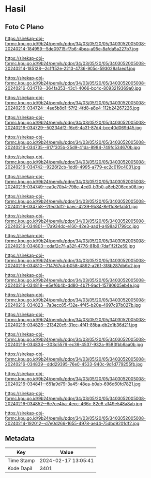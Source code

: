 # Hasil

## Foto C Plano

https://sirekap-obj-formc.kpu.go.id/9b24/pemilu/pdpr/34/03/05/20/05/3403052005008-20240214-184959--5de09715-f7b6-4bea-a95e-8afda5a227b7.jpg

https://sirekap-obj-formc.kpu.go.id/9b24/pemilu/pdpr/34/03/05/20/05/3403052005008-20240214-185128--2c1ff52e-2213-4736-905c-593028a1aedf.jpg

https://sirekap-obj-formc.kpu.go.id/9b24/pemilu/pdpr/34/03/05/20/05/3403052005008-20240216-034718--364fa353-43c1-4066-bc4c-8093219369a0.jpg

https://sirekap-obj-formc.kpu.go.id/9b24/pemilu/pdpr/34/03/05/20/05/3403052005008-20240216-034724--4ae5b8d1-57f2-4fd8-a8e4-112b24267226.jpg

https://sirekap-obj-formc.kpu.go.id/9b24/pemilu/pdpr/34/03/05/20/05/3403052005008-20240216-034729--50234df2-f6c6-4a31-87d4-bce40d069d45.jpg

https://sirekap-obj-formc.kpu.go.id/9b24/pemilu/pdpr/34/03/05/20/05/3403052005008-20240216-034735--617f305b-25d9-41da-8984-749fc534670b.jpg

https://sirekap-obj-formc.kpu.go.id/9b24/pemilu/pdpr/34/03/05/20/05/3403052005008-20240216-034742--9226f2cb-1dd9-4995-a779-ec2c019c4031.jpg

https://sirekap-obj-formc.kpu.go.id/9b24/pemilu/pdpr/34/03/05/20/05/3403052005008-20240216-034749--ca0e70b4-798e-4cd0-b3b0-a8eb206cdb08.jpg

https://sirekap-obj-formc.kpu.go.id/9b24/pemilu/pdpr/34/03/05/20/05/3403052005008-20240216-034758--2fec0df2-baec-4239-9b84-8e11c8e1a551.jpg

https://sirekap-obj-formc.kpu.go.id/9b24/pemilu/pdpr/34/03/05/20/05/3403052005008-20240216-034801--17a934dc-e160-42e3-aad1-a498a21799cc.jpg

https://sirekap-obj-formc.kpu.go.id/9b24/pemilu/pdpr/34/03/05/20/05/3403052005008-20240216-034803--cdaf2c7f-a32f-4776-81b9-7daf1f2f2e59.jpg

https://sirekap-obj-formc.kpu.go.id/9b24/pemilu/pdpr/34/03/05/20/05/3403052005008-20240216-034810--714767c4-b058-4892-a261-3f8b287db6c2.jpg

https://sirekap-obj-formc.kpu.go.id/9b24/pemilu/pdpr/34/03/05/20/05/3403052005008-20240216-034818--e5ef6b4b-dd80-4b7f-9ac1-15780605eb4e.jpg

https://sirekap-obj-formc.kpu.go.id/9b24/pemilu/pdpr/34/03/05/20/05/3403052005008-20240216-034823--7a3ecc85-f32e-4f45-b20e-4997c97b027b.jpg

https://sirekap-obj-formc.kpu.go.id/9b24/pemilu/pdpr/34/03/05/20/05/3403052005008-20240216-034826--213420c5-31cc-4f41-85ba-db2c1b36d21f.jpg

https://sirekap-obj-formc.kpu.go.id/9b24/pemilu/pdpr/34/03/05/20/05/3403052005008-20240216-034834--303c5576-ec36-4537-932a-9583fbb6aa0b.jpg

https://sirekap-obj-formc.kpu.go.id/9b24/pemilu/pdpr/34/03/05/20/05/3403052005008-20240216-034839--ddd29395-76e0-4533-940c-9d1d779255fb.jpg

https://sirekap-obj-formc.kpu.go.id/9b24/pemilu/pdpr/34/03/05/20/05/3403052005008-20240216-034841--651a9d79-3a45-48ea-b0ab-696d60fd7821.jpg

https://sirekap-obj-formc.kpu.go.id/9b24/pemilu/pdpr/34/03/05/20/05/3403052005008-20240216-034852--6e7ce4ba-4ecc-466c-82e8-a149e548a8ab.jpg

https://sirekap-obj-formc.kpu.go.id/9b24/pemilu/pdpr/34/03/05/20/05/3403052005008-20240214-192012--d7e0d266-1655-4978-aed4-75dbd9201df2.jpg


## Metadata

| Key        | Value               |
| ---------- | ------------------- |
| Time Stamp | 2024-02-17 13:05:41 |
| Kode Dapil | 3401                |



